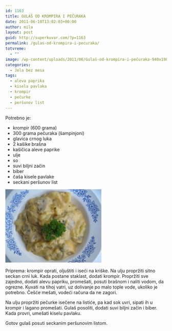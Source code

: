 ```yaml
---
id: 1163
title: GULAŠ OD KROMPIRA I PEČURAKA
date: 2011-06-18T13:02:03+00:00
author: mila
layout: post
guid: http://superkuvar.com/?p=1163
permalink: /gulas-od-krompira-i-pecuraka/
totvreme:
  - ""
image: /wp-content/uploads/2011/06/Gulaš-od-krompira-i-pečuraka-940x198.jpg
categories:
  - Jela bez mesa
tags:
  - aleva paprika
  - kisela pavlaka
  - krompir
  - pečurke
  - peršunov list
---
```

Potrebno je:

  * krompir (600 grama)
  * 300 grama pečuraka (šampinjoni)
  * glavica crnog luka
  * 2 kašike brašna
  * kašičica aleve paprike
  * ulje
  * so
  * suvi biljni začin
  * biber
  * čaša kisele pavlake
  * seckani peršunov list

<img class="alignnone size-medium wp-image-3043" title="Gulaš od krompira i pečuraka" src="/wp-content/uploads/2011/06/Gula%C5%A1-od-krompira-i-pe%C4%8Duraka-e1335183069977-300x229.jpg" alt="" width="300" height="229" /> 

Priprema: krompir oprati, oljuštiti i iseći na kriške. Na ulju propržiti sitno seckan crni luk. Kada postane staklast, dodati krompir. Propržiti sve zajedno, dodati alevu papriku, promešati, posuti brašnom i naliti vodom, da ogrezne. Kuvati na tihoj vatri, uz dolivanje po malo tople vode, ukoliko je potrebno. Češće mešati, vodeći računa da ne zagori.

Na ulju propržiti pečurke isečene na listiće, pa kad sok uvri, sipati ih u krompir i lagano promešati. Gulaš posoliti, dodati suvi biljni začin i biber. Kada provri, umešati kiselu pavlaku.

Gotov gulaš posuti seckanim peršunovim listom.